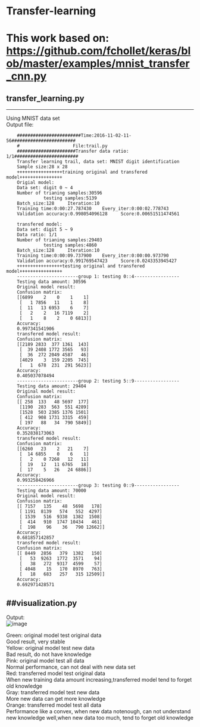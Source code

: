 # Transfer-learning
This work based on:  
https://github.com/fchollet/keras/blob/master/examples/mnist_transfer_cnn.py
=======================================
## transfer_learning.py
-------------
Using MNIST data set  
Output file: 

        ########################Time:2016-11-02-11-56########################        
        #                    File:trail.py
        ######################Transfer data ratio: 1/1########################
        Transfer learning trail, data set: MNIST digit identification
        Sample size:28 x 28
        +++++++++++++++++training original and transfered model++++++++++++++++
        Origial model:
        Data set: digit 0 ~ 4
        Number of trianing samples:30596
                  testing samples:5139
        Batch_size:128     Iteration:10
        Training time:0:00:27.787430    Every_iter:0:00:02.778743
        Validation accuracy:0.998054096128     Score:0.00651511474561

        transfered model:
        Data set: digit 5 ~ 9
        Data ratio: 1/1
        Number of trianing samples:29403
                  testing samples:4860
        Batch_size:128     Iteration:10
        Training time:0:00:09.737900    Every_iter:0:00:00.973790
        Validation accuracy:0.991769547423     Score:0.0243353945427
        +++++++++++++++++testing original and transfered model++++++++++++++++
        -----------------------group 1: testing 0::4-----------------
        Testing data amount: 30596
        Original model result:
        Confusion matrix:
        [[6899    2    0    1    1]
         [   1 7856   11    1    8]
         [  11   13 6953    6    7]
         [   2    2   16 7119    2]
         [   1    8    2    0 6813]]
        Accuracy:
        0.997341541906
        transfered model result:
        Confusion matrix:
        [[2189 2833  377 1361  143]
         [  39 2408 1772 3565   93]
         [  36  272 2049 4587   46]
         [4029    3  159 2205  745]
         [   1  678  231  291 5623]]
        Accuracy:
        0.405037078494
        -----------------------group 2: testing 5::9-----------------
        Testing data amount: 29404
        Original model result:
        Confusion matrix:
        [[ 258  133   48 5697  177]
         [1190  283  563  551 4289]
         [1528  503 2385 1376 1501]
         [ 412  908 1731 3315  459]
         [ 197   88   34  790 5849]]
        Accuracy:
        0.352838173063
        transfered model result:
        Confusion matrix:
        [[6260   23    2   21    7]
         [  14 6855    0    6    1]
         [   2    0 7268   12   11]
         [  19   12   11 6765   18]
         [  17    5   26   24 6886]]
        Accuracy:
        0.993258426966
        -----------------------group 3: testing 0::9-----------------
        Testing data amount: 70000
        Original model result:
        Confusion matrix:
        [[ 7157   135    48  5698   178]
         [ 1191  8139   574   552  4297]
         [ 1539   516  9338  1382  1508]
         [  414   910  1747 10434   461]
         [  198    96    36   790 12662]]
        Accuracy:
        0.681857142857
        transfered model result:
        Confusion matrix:
        [[ 8449  2856   379  1382   150]
         [   53  9263  1772  3571    94]
         [   38   272  9317  4599    57]
         [ 4048    15   170  8970   763]
         [   18   683   257   315 12509]]
        Accuracy:
        0.692971428571
##visualization.py
-----------------------------------
Output:  
![image](https://drive.google.com/open?id=0B5W1oCWDmv-3bzhnbFJfaDRDTmM)

Green: original model test original data  
        Good result, very stable  
Yellow: original model test new data  
        Bad result, do not have knowledge  
Pink: original model test all data  
        Normal performance, can not deal with new data set  
Red: transferred model test original data  
        When new training data amount increasing,transferred model tend to forget old knowledge  
Gray: transferred model test new data  
        More new data can get more knowledge  
Orange: transferred model test all data  
        Performance like a convex, when new data notenough, can not understand new knowledge well,when new data too much, tend to forget old knowledge

